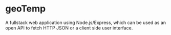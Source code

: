 # geoTemp
A fullstack web application using Node.js/Express, which can be used as an open API to fetch HTTP JSON or a client side user interface.
